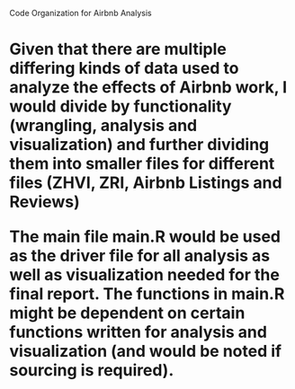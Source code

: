 Code Organization for Airbnb Analysis <h1>

Given that there are multiple differing kinds of data used to analyze the effects of Airbnb work, I would divide by 
functionality (wrangling, analysis and visualization) and further dividing them into smaller files for different files
(ZHVI, ZRI, Airbnb Listings and Reviews)

The main file main.R would be used as the driver file for all analysis as well as visualization needed for the final 
report. The functions in main.R might be dependent on certain functions written for analysis and visualization (and
would be noted if sourcing is required). 
